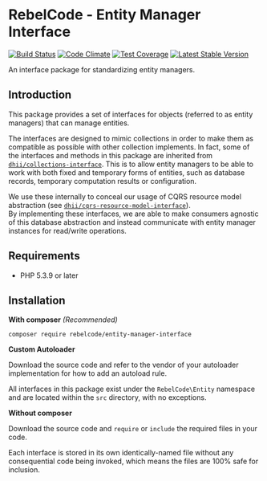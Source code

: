 # RebelCode - Entity Manager Interface

[![Build Status](https://travis-ci.org/rebelcode/entity-manager-interface.svg?branch=develop)](https://travis-ci.org/rebelcode/entity-manager-interface)
[![Code Climate](https://codeclimate.com/github/RebelCode/entity-manager-interface/badges/gpa.svg)](https://codeclimate.com/github/RebelCode/entity-manager-interface)
[![Test Coverage](https://codeclimate.com/github/RebelCode/entity-manager-interface/badges/coverage.svg)](https://codeclimate.com/github/RebelCode/entity-manager-interface/coverage)
[![Latest Stable Version](https://poser.pugx.org/rebelcode/entity-manager-interface/version)](https://packagist.org/packages/rebelcode/entity-manager-interface)

An interface package for standardizing entity managers.

## Introduction

This package provides a set of interfaces for objects (referred to as entity managers) that can manage entities.

The interfaces are designed to mimic collections in order to make them as compatible as possible with other collection implements. In fact,
some of the interfaces and methods in this package are inherited from [`dhii/collections-interface`]. This is to allow entity managers to
be able to work with both fixed and temporary forms of entities, such as database records, temporary computation results or configuration. 

We use these internally to conceal our usage of CQRS resource model abstraction (see [`dhii/cqrs-resource-model-interface`]).  
By implementing these interfaces, we are able to make consumers agnostic of this database abstraction and instead communicate with entity
manager instances for read/write operations.

## Requirements

* PHP 5.3.9 or later

## Installation

**With composer** _(Recommended)_

```
composer require rebelcode/entity-manager-interface
```

**Custom Autoloader**

Download the source code and refer to the vendor of your autoloader implementation for how to add an autoload rule.

All interfaces in this package exist under the `RebelCode\Entity` namespace and are located within the `src` directory, with no exceptions.

**Without composer**

Download the source code and `require` or `include` the required files in your code.

Each interface is stored in its own identically-named file without any consequential code being invoked, which means the files are 100% safe for inclusion.

[`dhii/collections-interface`]: https://github.com/Dhii/collections-interface
[`dhii/cqrs-resource-model-interface`]: https://github.com/Dhii/cqrs-resource-model-interface
